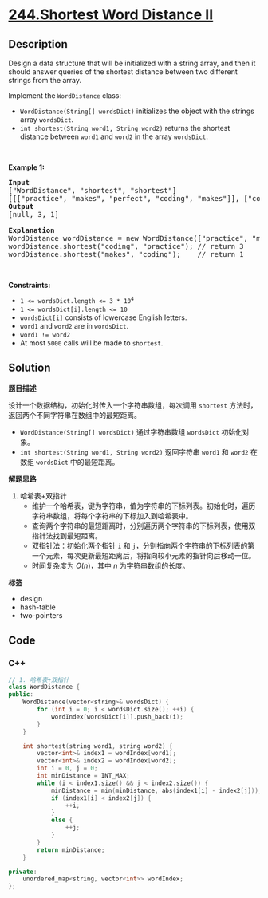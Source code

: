 # [244.Shortest Word Distance II](https://leetcode.com/problems/shortest-word-distance-ii/description/)

## Description

<p>Design a data structure that will be initialized with a string array, and then it should answer queries of the shortest distance between two different strings from the array.</p>

<p>Implement the <code>WordDistance</code> class:</p>

<ul>
  <li><code>WordDistance(String[] wordsDict)</code> initializes the object with the strings array <code>wordsDict</code>.</li>
  <li><code>int shortest(String word1, String word2)</code> returns the shortest distance between <code>word1</code> and <code>word2</code> in the array <code>wordsDict</code>.</li>
</ul>

<p>&nbsp;</p>
<p><strong class="example">Example 1:</strong></p>

<pre>
<strong>Input</strong>
[&quot;WordDistance&quot;, &quot;shortest&quot;, &quot;shortest&quot;]
[[[&quot;practice&quot;, &quot;makes&quot;, &quot;perfect&quot;, &quot;coding&quot;, &quot;makes&quot;]], [&quot;coding&quot;, &quot;practice&quot;], [&quot;makes&quot;, &quot;coding&quot;]]
<strong>Output</strong>
[null, 3, 1]

<strong>Explanation</strong>
WordDistance wordDistance = new WordDistance([&quot;practice&quot;, &quot;makes&quot;, &quot;perfect&quot;, &quot;coding&quot;, &quot;makes&quot;]);
wordDistance.shortest(&quot;coding&quot;, &quot;practice&quot;); // return 3
wordDistance.shortest(&quot;makes&quot;, &quot;coding&quot;);    // return 1
</pre>

<p>&nbsp;</p>
<p><strong>Constraints:</strong></p>

<ul>
  <li><code>1 &lt;= wordsDict.length &lt;= 3 * 10<sup>4</sup></code></li>
  <li><code>1 &lt;= wordsDict[i].length &lt;= 10</code></li>
  <li><code>wordsDict[i]</code> consists of lowercase English letters.</li>
  <li><code>word1</code> and <code>word2</code> are in <code>wordsDict</code>.</li>
  <li><code>word1 != word2</code></li>
  <li>At most <code>5000</code> calls will be made to <code>shortest</code>.</li>
</ul>

## Solution

**题目描述**

设计一个数据结构，初始化时传入一个字符串数组，每次调用 `shortest` 方法时，返回两个不同字符串在数组中的最短距离。

- `WordDistance(String[] wordsDict)` 通过字符串数组 `wordsDict` 初始化对象。
- `int shortest(String word1, String word2)` 返回字符串 `word1` 和 `word2` 在数组 `wordsDict` 中的最短距离。

**解题思路**

1. 哈希表+双指针
   - 维护一个哈希表，键为字符串，值为字符串的下标列表。初始化时，遍历字符串数组，将每个字符串的下标加入到哈希表中。
   - 查询两个字符串的最短距离时，分别遍历两个字符串的下标列表，使用双指针法找到最短距离。
   - 双指针法：初始化两个指针 `i` 和 `j`，分别指向两个字符串的下标列表的第一个元素，每次更新最短距离后，将指向较小元素的指针向后移动一位。
   - 时间复杂度为 $O(n)$，其中 $n$ 为字符串数组的长度。

**标签**

- design
- hash-table
- two-pointers

<!-- code start -->
## Code

### C++

```cpp
// 1. 哈希表+双指针
class WordDistance {
public:
    WordDistance(vector<string>& wordsDict) {
        for (int i = 0; i < wordsDict.size(); ++i) {
            wordIndex[wordsDict[i]].push_back(i);
        }
    }

    int shortest(string word1, string word2) {
        vector<int>& index1 = wordIndex[word1];
        vector<int>& index2 = wordIndex[word2];
        int i = 0, j = 0;
        int minDistance = INT_MAX;
        while (i < index1.size() && j < index2.size()) {
            minDistance = min(minDistance, abs(index1[i] - index2[j]));
            if (index1[i] < index2[j]) {
                ++i;
            }
            else {
                ++j;
            }
        }
        return minDistance;
    }

private:
    unordered_map<string, vector<int>> wordIndex;
};
```

<!-- code end -->
